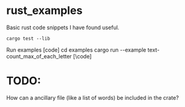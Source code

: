 # rust_examples

Basic rust code snippets I have found useful.

`cargo test --lib`

Run examples
[code]
cd examples
cargo run --example text-count_max_of_each_letter
[\code]

# TODO:
How can a ancillary file (like a list of words) be included in the crate?
